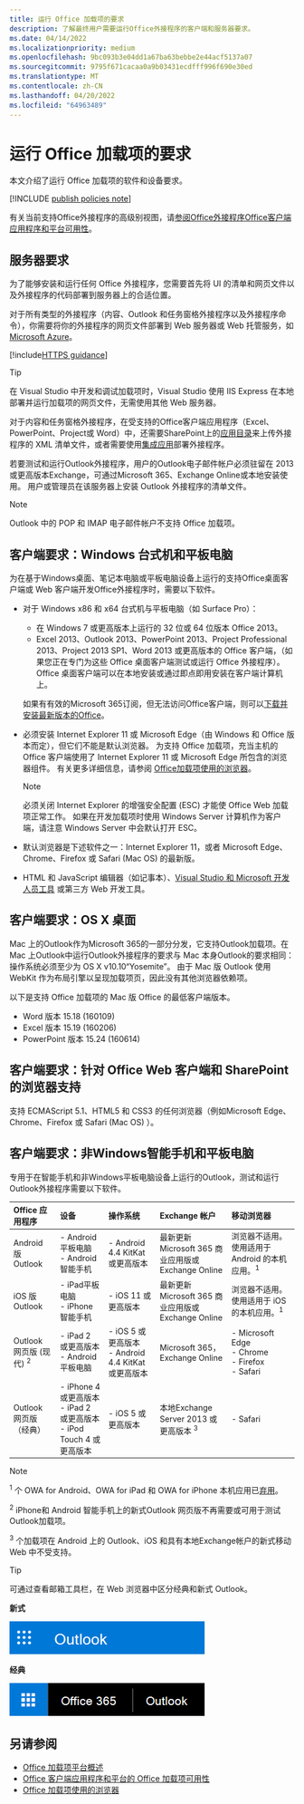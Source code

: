 ```yaml
---
title: 运行 Office 加载项的要求
description: 了解最终用户需要运行Office外接程序的客户端和服务器要求。
ms.date: 04/14/2022
ms.localizationpriority: medium
ms.openlocfilehash: 9bc093b3e04dd1a67ba63bebbe2e44acf5137a07
ms.sourcegitcommit: 9795f671cacaa0a9b03431ecdfff996f690e30ed
ms.translationtype: MT
ms.contentlocale: zh-CN
ms.lasthandoff: 04/20/2022
ms.locfileid: "64963489"
---
```

# <a name="requirements-for-running-office-add-ins"></a>运行 Office 加载项的要求

本文介绍了运行 Office 加载项的软件和设备要求。

[!INCLUDE [publish policies note](../includes/note-publish-policies.md)]

有关当前支持Office外接程序的高级别视图，请[参阅Office外接程序Office客户端应用程序和平台可用性](/javascript/api/requirement-sets)。

## <a name="server-requirements"></a>服务器要求

为了能够安装和运行任何 Office 外接程序，您需要首先将 UI 的清单和网页文件以及外接程序的代码部署到服务器上的合适位置。

对于所有类型的外接程序（内容、Outlook 和任务窗格外接程序以及外接程序命令），你需要将你的外接程序的网页文件部署到 Web 服务器或 Web 托管服务，如 [Microsoft Azure](../publish/host-an-office-add-in-on-microsoft-azure.md)。

[!include[HTTPS guidance](../includes/https-guidance.md)]

> [!TIP]
> 在 Visual Studio 中开发和调试加载项时，Visual Studio 使用 IIS Express 在本地部署并运行加载项的网页文件，无需使用其他 Web 服务器。

对于内容和任务窗格外接程序，在受支持的Office客户端应用程序（Excel、PowerPoint、Project或 Word）中，还需要SharePoint上的[应用目录](../publish/publish-task-pane-and-content-add-ins-to-an-add-in-catalog.md)来上传外接程序的 XML 清单文件，或者需要使用[集成应用](/microsoft-365/admin/manage/test-and-deploy-microsoft-365-apps)部署外接程序。

若要测试和运行Outlook外接程序，用户的Outlook电子邮件帐户必须驻留在 2013 或更高版本Exchange，可通过Microsoft 365、Exchange Online或本地安装使用。 用户或管理员在该服务器上安装 Outlook 外接程序的清单文件。

> [!NOTE]
> Outlook 中的 POP 和 IMAP 电子邮件帐户不支持 Office 加载项。

## <a name="client-requirements-windows-desktop-and-tablet"></a>客户端要求：Windows 台式机和平板电脑

为在基于Windows桌面、笔记本电脑或平板电脑设备上运行的支持Office桌面客户端或 Web 客户端开发Office外接程序时，需要以下软件。

- 对于 Windows x86 和 x64 台式机与平板电脑（如 Surface Pro）：
  - 在 Windows 7 或更高版本上运行的 32 位或 64 位版本 Office 2013。
  - Excel 2013、Outlook 2013、PowerPoint 2013、Project Professional 2013、Project 2013 SP1、Word 2013 或更高版本的 Office 客户端，（如果您正在专门为这些 Office 桌面客户端测试或运行 Office 外接程序）。Office 桌面客户端可以在本地安装或通过即点即用安装在客户端计算机上。

  如果有有效的Microsoft 365订阅，但无法访问Office客户端，则可以[下载并安装最新版本的Office](https://support.microsoft.com/office/4414eaaf-0478-48be-9c42-23adc4716658)。

- 必须安装 Internet Explorer 11 或 Microsoft Edge（由 Windows 和 Office 版本而定），但它们不能是默认浏览器。 为支持 Office 加载项，充当主机的 Office 客户端使用了 Internet Explorer 11 或 Microsoft Edge 所包含的浏览器组件。 有关更多详细信息，请参阅 [Office加载项使用的浏览器](browsers-used-by-office-web-add-ins.md)。

  > [!NOTE]
  > 必须关闭 Internet Explorer 的增强安全配置 (ESC) 才能使 Office Web 加载项正常工作。 如果在开发加载项时使用 Windows Server 计算机作为客户端，请注意 Windows Server 中会默认打开 ESC。

- 默认浏览器是下述软件之一：Internet Explorer 11，或者 Microsoft Edge、Chrome、Firefox 或 Safari (Mac OS) 的最新版。
- HTML 和 JavaScript 编辑器（如记事本）、[Visual Studio 和 Microsoft 开发人员工具](https://www.visualstudio.com/features/office-tools-vs) 或第三方 Web 开发工具。

## <a name="client-requirements-os-x-desktop"></a>客户端要求：OS X 桌面

Mac 上的Outlook作为Microsoft 365的一部分分发，它支持Outlook加载项。在 Mac 上Outlook中运行Outlook外接程序的要求与 Mac 本身Outlook的要求相同：操作系统必须至少为 OS X v10.10“Yosemite”。 由于 Mac 版 Outlook 使用 WebKit 作为布局引擎以呈现加载项页，因此没有其他浏览器依赖项。

以下是支持 Office 加载项的 Mac 版 Office 的最低客户端版本。

- Word 版本 15.18 (160109)
- Excel 版本 15.19 (160206)
- PowerPoint 版本 15.24 (160614)

## <a name="client-requirements-browser-support-for-office-web-clients-and-sharepoint"></a>客户端要求：针对 Office Web 客户端和 SharePoint 的浏览器支持

支持 ECMAScript 5.1、HTML5 和 CSS3 的任何浏览器（例如Microsoft Edge、Chrome、Firefox 或 Safari (Mac OS) ）。

## <a name="client-requirements-non-windows-smartphone-and-tablet"></a>客户端要求：非Windows智能手机和平板电脑

专用于在智能手机和非Windows平板电脑设备上运行的Outlook，测试和运行Outlook外接程序需要以下软件。

| Office 应用程序 | 设备 | 操作系统 | Exchange 帐户 | 移动浏览器 |
|:-----|:-----|:-----|:-----|:-----|
|Android 版 Outlook|- Android 平板电脑<br>- Android 智能手机|- Android 4.4 KitKat 或更高版本|最新更新Microsoft 365 商业应用版或Exchange Online|浏览器不适用。 使用适用于 Android 的本机应用。<sup>1</sup>|
|iOS 版 Outlook|- iPad平板电脑<br>- iPhone智能手机|- iOS 11 或更高版本|最新更新Microsoft 365 商业应用版或Exchange Online|浏览器不适用。 使用适用于 iOS 的本机应用。<sup>1</sup>|
|Outlook 网页版 (现代) <sup>2</sup>|- iPad 2 或更高版本<br>- Android 平板电脑 |- iOS 5 或更高版本<br>- Android 4.4 KitKat 或更高版本|Microsoft 365，Exchange Online|- Microsoft Edge<br>- Chrome<br>- Firefox<br>- Safari|
|Outlook 网页版（经典）|- iPhone 4 或更高版本<br>- iPad 2 或更高版本<br>- iPod Touch 4 或更高版本|- iOS 5 或更高版本|本地Exchange Server 2013 或更高版本 <sup>3</sup>|- Safari|

> [!NOTE]
> <sup>1</sup> 个 OWA for Android、OWA for iPad 和 OWA for iPhone 本机应用已[弃用](https://support.microsoft.com/office/076ec122-4576-4900-bc26-937f84d25a4b)。
>
> <sup>2</sup> iPhone和 Android 智能手机上的新式Outlook 网页版不再需要或可用于测试Outlook加载项。
>
> <sup>3</sup> 个加载项在 Android 上的 Outlook、iOS 和具有本地Exchange帐户的新式移动 Web 中不受支持。

> [!TIP]
> 可通过查看邮箱工具栏，在 Web 浏览器中区分经典和新式 Outlook。
>
> **新式**
>
> ![新式 Outlook 工具栏的部分屏幕截图。](../images/outlook-on-the-web-new-toolbar.png)
>
> **经典**
>
> ![经典 Outlook 工具栏的部分屏幕截图。](../images/outlook-on-the-web-classic-toolbar.png)

## <a name="see-also"></a>另请参阅

- [Office 加载项平台概述](../overview/office-add-ins.md)
- [Office 客户端应用程序和平台的 Office 加载项可用性](/javascript/api/requirement-sets)
- [Office 加载项使用的浏览器](browsers-used-by-office-web-add-ins.md)
